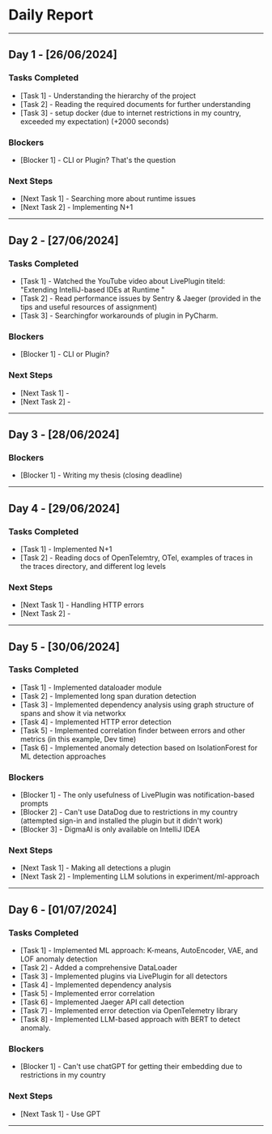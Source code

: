 # Daily Report

***

## Day 1 - [26/06/2024]
### Tasks Completed
- [Task 1] - Understanding the hierarchy of the project
- [Task 2] - Reading the required documents for further understanding
- [Task 3] - setup docker (due to internet restrictions in my country, exceeded my expectation) (+2000 seconds)

### Blockers
- [Blocker 1] - CLI or Plugin? That's the question

### Next Steps
- [Next Task 1] - Searching more about runtime issues
- [Next Task 2] - Implementing N+1

---

## Day 2 - [27/06/2024]
### Tasks Completed
- [Task 1] - Watched the YouTube video about LivePlugin titeld: "Extending IntelliJ-based IDEs at Runtime
"
- [Task 2] - Read performance issues by Sentry & Jaeger (provided in the tips and useful resources of assignment)
- [Task 3] - Searchingfor workarounds of plugin in PyCharm.

### Blockers
- [Blocker 1] - CLI or Plugin?

### Next Steps
- [Next Task 1] - 
- [Next Task 2] - 

---

## Day 3 - [28/06/2024]

### Blockers
- [Blocker 1] - Writing my thesis (closing deadline) 

---

## Day 4 - [29/06/2024]
### Tasks Completed
- [Task 1] - Implemented N+1
- [Task 2] - Reading docs of OpenTelemtry, OTel, examples of traces in the traces directory, and different log levels

### Next Steps
- [Next Task 1] - Handling HTTP errors
- [Next Task 2] - 

---

## Day 5 - [30/06/2024]
### Tasks Completed
- [Task 1] - Implemented dataloader module
- [Task 2] - Implemented long span duration detection
- [Task 3] - Implemented dependency analysis using graph structure of spans and show it via networkx
- [Task 4] - Implemented HTTP error detection
- [Task 5] - Implemented correlation finder between errors and other metrics (in this example, Dev time)
- [Task 6] - Implemented anomaly detection based on IsolationForest for ML detection approaches

### Blockers
- [Blocker 1] - The only usefulness of LivePlugin was notification-based prompts 
- [Blocker 2] - Can't use DataDog due to restrictions in my country (attempted sign-in and installed the plugin
but it didn't work)
- [Blocker 3] - DigmaAI is only available on IntelliJ IDEA

### Next Steps
- [Next Task 1] - Making all detections a plugin
- [Next Task 2] - Implementing LLM solutions in experiment/ml-approach

---

## Day 6 - [01/07/2024]
### Tasks Completed
- [Task 1] - Implemented ML approach: K-means, AutoEncoder, VAE, and LOF anomaly detection
- [Task 2] - Added a comprehensive DataLoader
- [Task 3] - Implemented plugins via LivePlugin for all detectors
- [Task 4] - Implemented dependency analysis
- [Task 5] - Implemented error correlation
- [Task 6] - Implemented Jaeger API call detection
- [Task 7] - Implemented error detection via OpenTelemetry library
- [Task 8] - Implemented LLM-based approach with BERT to detect anomaly.

### Blockers
- [Blocker 1] - Can't use chatGPT for getting their embedding due to restrictions in my country

### Next Steps
- [Next Task 1] - Use GPT

---
